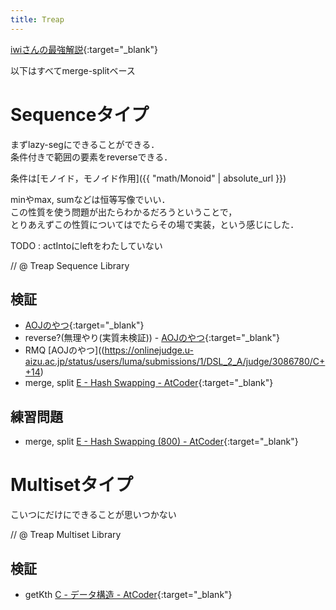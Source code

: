 ```yaml
---
title: Treap
---
```


[iwiさんの最強解説](https://www.slideshare.net/iwiwi/2-12188757){:target="_blank"}

以下はすべてmerge-splitベース

# Sequenceタイプ

まずlazy-segにできることができる．  
条件付きで範囲の要素をreverseできる．

条件は[モノイド，モノイド作用]({{ "math/Monoid" | absolute_url }})

minやmax, sumなどは恒等写像でいい．  
この性質を使う問題が出たらわかるだろうということで，  
とりあえずこの性質についてはでたらその場で実装，という感じにした．

TODO : actIntoにleftをわたしていない

// @ Treap Sequence Library

## 検証

* [AOJのやつ](https://onlinejudge.u-aizu.ac.jp/status/users/luma/submissions/1/DSL_2_F/judge/3086418/C++14){:target="_blank"}
* reverse?(無理やり(実質未検証)) - [AOJのやつ](https://onlinejudge.u-aizu.ac.jp/status/users/luma/submissions/1/DSL_2_G/judge/3086622/C++14){:target="_blank"}
* RMQ [AOJのやつ]((https://onlinejudge.u-aizu.ac.jp/status/users/luma/submissions/1/DSL_2_A/judge/3086780/C++14)
* merge, split [E - Hash Swapping - AtCoder](https://beta.atcoder.jp/contests/soundhound2018-summer-final-open/submissions/3147197){:target="_blank"}<!--_-->

## 練習問題

* merge, split [E - Hash Swapping (800) - AtCoder](https://beta.atcoder.jp/contests/soundhound2018-summer-final-open/tasks/soundhound2018_summer_final_e){:target="_blank"}<!--_-->

# Multisetタイプ

こいつにだけにできることが思いつかない

// @ Treap Multiset Library

## 検証

* getKth [C - データ構造 - AtCoder](https://beta.atcoder.jp/contests/arc033/submissions/2978660){:target="_blank"}

